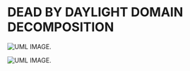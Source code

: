 # DEAD BY DAYLIGHT DOMAIN DECOMPOSITION
![UML IMAGE.](https://img.plantuml.biz/plantuml/dpng/tLR1ZjCm4BtxAonnIM6p7x2iggqseAqG4bA3E7kJwMBgE97jb8qG_yxO3gdTk66FG6_ncndFU_DizquRfapV248gmRIcxtSVRyir-K4e_jvGX0reUaCLiBgLOg05hmnl9LF3RJbqS4KnsiRcLQyKIBEp6JUqT8jZbMFBQxgfQuTb1nWGTxb79deRl0e3IyMavdQJiiqCnldeAEPpLzjIA_AJ42uDg3shW6uBrh0dzYXW8k0hiWCuQ9wnbNkep3p5hy_27GCQX-x0z5ssrmtAXF95VRwpgPvsklymzfcRtw6uwpYGaZUWfWrH4_jztpQT0Aip755pkd4pcKcEdRdmRDHvBrfcN75V-m6OC5_TdWzCrW8KvRPmWpLreEPLGgUS8kF05zOuGRrrs8nNQ7Ln92dT_LgaKuueoiaG3sqnqVd01LBO6CEgWuvdL61dYzjDHGhGHhM3PVf9jLrQa0Lx-KR7JLsfRFNMbcUF-8MzqvdsqHvd3ckbir1Yq0v3ooIWLtusE9B84XnFEXFBfWrZKkODyNCJHxc1cHFmfK56nXoy5l1iGDQnOYTzZg0Kh-4IeGbFa9cmCoAddFX4-jwsybkleFuhUoi0kYzjB__SNKwDlHcm8N_113wPjbWoIXoqH21bbRFicLTYVFdK5-rt-O9nv0egMtR0K_saGElnElo7cVlBwoNS_uDXOpiqprydtYpYI3amzdy0n5gvOjVNw_6s9ObtqAB1CedU5fzxUWqIOF1UaZkS2_x5-WK0)

![UML IMAGE.](https://shared.cloudflare.steamstatic.com/store_item_assets/steam/apps/381210/capsule_616x353.jpg?t=1744310903) 
